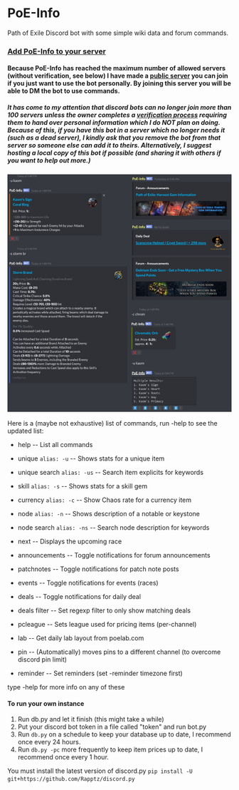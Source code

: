 # PoE-Info
Path of Exile Discord bot with some simple wiki data and forum commands.

### [Add PoE-Info to your server](https://discordapp.com/oauth2/authorize?client_id=313788924151726082&scope=bot&permissions=420928)
#### Because PoE-Info has reached the maximum number of allowed servers (without verification, see below) I have made a [public server](https://discord.gg/Z7fZvVMQSH) you can join if you just want to use the bot personally. By joining this server you will be able to DM the bot to use commands.
##### It has come to my attention that discord bots can no longer join more than 100 servers unless the owner completes a [verification process](https://blog.discordapp.com/4e6e050ab52e) requiring them to hand over personal information which I do _NOT_ plan on doing. Because of this, if you have this bot in a server which no longer needs it (such as a dead server), I kindly ask that you remove the bot from that server so someone else can add it to theirs. Alternatively, I suggest hosting a local copy of this bot if possible (and sharing it with others if you want to help out more.)
![Example Image](https://raw.githubusercontent.com/NeverDecaf/PoE-Info/master/sample.PNG)

Here is a (maybe not exhaustive) list of commands, run -help to see the updated list:
- help -- List all commands
- unique `alias: -u` -- Shows stats for a unique item
- unique search `alias: -us` -- Search item explicits for keywords
- skill `alias: -s` --   Shows stats for a skill gem
- currency `alias: -c` -- Show Chaos rate for a currency item
- node `alias: -n` -- Shows description of a notable or keystone
- node search `alias: -ns` -- Search node description for keywords
- next     --    Displays the upcoming race
- announcements -- Toggle notifications for forum announcements
- patchnotes  -- Toggle notifications for patch note posts
- events   -- Toggle notifications for events (races)
- deals   -- Toggle notifications for daily deal
- deals filter  -- Set regexp filter to only show matching deals
- pcleague -- Sets league used for pricing items (per-channel)
- lab	-- Get daily lab layout from poelab.com

- pin	-- (Automatically) moves pins to a different channel (to overcome discord pin limit)
- reminder	-- Set reminders (set -reminder timezone first)

type -help <command> for more info on any of these

#### To run your own instance
1. Run db.py and let it finish (this might take a while)
2. Put your discord bot token in a file called "token" and run bot.py
3. Run `db.py` on a schedule to keep your database up to date, I recommend once every 24 hours.
4. Run `db.py -pc` more frequently to keep item prices up to date, I recommend once every 1 hour.

You must install the latest version of discord.py `pip install -U git+https://github.com/Rapptz/discord.py`